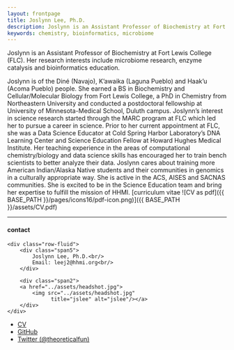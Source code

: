```yaml
---
layout: frontpage
title: Joslynn Lee, Ph.D.
description: Joslynn is an Assistant Professor of Biochemistry at Fort Lewis College. 
keywords: chemistry, bioinformatics, microbiome
---
```


Joslynn is an Assistant Professor of Biochemistry at Fort Lewis College (FLC). Her research interests include microbiome research, enzyme catalysis and bioinformatics education.

Joslynn is of the Diné (Navajo), K’awaika (Laguna Pueblo) and Haak’u (Acoma Pueblo) people. She earned a BS in Biochemistry and Cellular/Molecular Biology from Fort Lewis College, a PhD in Chemistry from Northeastern University and conducted a postdoctoral fellowship at University of Minnesota-Medical School, Duluth campus. Joslynn’s interest in science research started through the MARC program at FLC which led her to pursue a career in science. Prior to her current appointment at FLC, she was a Data Science Educator at Cold Spring Harbor Laboratory’s DNA Learning Center and Science Education Fellow at Howard Hughes Medical Institute. Her teaching experience in the areas of computational chemistry/biology and data science skills has encouraged her to train bench scientists to better analyze their data. Joslynn cares about training more American Indian/Alaska Native students and their communities in genomics in a culturally appropriate way. She is active in the ACS, AISES and SACNAS communities. She is excited to be in the Science Education team and bring her expertise to fulfill the mission of HHMI.
[curriculum vitae ![CV as pdf]({{ BASE_PATH }}/pages/icons16/pdf-icon.png)]({{ BASE_PATH }}/assets/CV.pdf)<br/>


---


<div class="container">
<h4><a name="contact"></a>contact</h4>

    <div class="row-fluid">
        <div class="span5">
            Joslynn Lee, Ph.D.<br/>
            Email: leej2@hhmi.org<br/>
        </div>

        <div class="span2">
        <a href="../assets/headshot.jpg">
            <img src="../assets/headshot.jpg"
                  title="jslee" alt="jslee"/></a>
        </div>
    </div>
</div>

<div class="navbar">
  <div class="navbar-inner">
      <ul class="nav">
          <li><a href="{{ BASE_PATH }}/assets/CV.pdf">CV</a></li>
          <li><a href="https://github.com/joslynnlee">GitHub</a></li>
          <li><a href="https://twitter.com/theoreticalfun">Twitter (@theoreticalfun)</a></li>
      </ul>
  </div>
</div>
